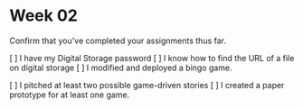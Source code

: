# Week 02

Confirm that you've completed your assignments thus far. 

[ ] I have my Digital Storage password
[ ] I know how to find the URL of a file on digital storage
[ ] I modified and deployed a bingo game. 

[ ] I pitched at least two possible game-driven stories
[ ] I created a paper prototype for at least one game. 